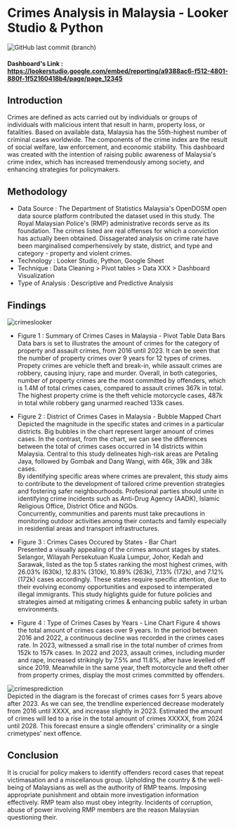 # Crimes Analysis in Malaysia - Looker Studio & Python
![GitHub last commit (branch)](https://img.shields.io/github/last-commit/hidayahhushairi/looker_crimes_analysis_malaysia_dashboard/main)

#### Dashboard's Link : [https://lookerstudio.google.com/embed/reporting/a9388ac6-f512-4801-880f-1f52160418b4/page/page_12345 ](https://lookerstudio.google.com/embed/reporting/a9388ac6-f512-4801-880f-1f52160418b4/page/page_12345) 

## Introduction
Crimes are defined as acts carried out by individuals or groups of individuals with malicious intent that result in harm, property loss, or fatalities. Based on available data, Malaysia has the 55th-highest number of criminal cases worldwide. The components of the crime index are the result of social welfare, law enforcement, and economic stability. This dashboard was created with the intention of raising public awareness of Malaysia's crime index, which has increased tremendously among society, and enhancing strategies for policymakers.

## Methodology
- Data Source : The Department of Statistics Malaysia's OpenDOSM open data source platform contributed the dataset used in this study. The Royal Malaysian Police's (RMP) administrative records serve as its foundation. The crimes listed are real offenses for which a conviction has actually been obtained. Dissagerated analysis on crime rate have been marginalised comperhensively by state, district, and type and category - property and violent crimes.
- Technology : Looker Studio, Python, Google Sheet 
- Technique : Data Cleaning > Pivot tables > Data XXX > Dashboard Visualization
- Type of Analysis : Descriptive and Predictive Analysis

## Findings 

![crimeslooker](https://github.com/user-attachments/assets/dfc3bdd4-4179-473f-a30c-04f8ed76d0e3)

- Figure 1 : Summary of Crimes Cases in Malaysia - Pivot Table Data Bars
 <br> Data bars is set to illustrates the amount of crimes for the category of property and assault crimes, from 2016 until 2023.
  It can be seen that the number of property crimes over 9 years for 12 types of crimes. Propety crimes are vehicle theft and break-in, while assault crimes are robbery, causing injury, rape and murder.
  Overall, in both categories, number of property crimes are the most committed by offenders, which is 1.4M of total crimes cases, compared to assault crimes 367k in total.
  The highest property crime is the theft vehicle motorcycle cases, 487k in total while robbery gang unarmed reached 133k cases.
  
- Figure 2 : District of Crimes Cases in Malaysia - Bubble Mapped Chart
  <br> Depicted the magnitude in the specific states and crimes in a particular districts. Big bubbles in the chart represent larger amount of crimes cases.
   In the contrast, from the chart, we can see the differences between the total of crimes cases occurred in 14 districts within Malaysia.
  Central to this study delineates high-risk areas are Petaling Jaya, followed by Gombak and Dang Wangi, with 46k, 39k and 38k cases.
 <br> By identifying specific areas where crimes are prevalent, this study aims to contribute to the development of tailored crime prevention strategies and fostering safer neighbourhoods.
  Profesional parties should unite in identifying crime incidents such as Anti-Drug Agency (AADK), Islamic Religious Office, District Ofice and NGOs.
<br> Concurrently, communities and parents must take precautions in monitoring outdoor activities among their contacts and family especially in residential areas and transport infrastructures.
  
- Figure 3 : Crimes Cases Occured by States - Bar Chart
  <br> Presented a visually appealing of the crimes amount stages by states.
  Selangor, Wilayah Persekutuan Kuala Lumpur, Johor, Kedah and Sarawak, listed as the top 5 states ranking the most highest crimes, with 26.03% (630k), 12.83% (310k), 10.89% (263k), 7.13% (172k), and 7.12% (172k) cases accordingly. These states require specific attention, due to their evolving economy opportunities and exposed to intemperated illegal immigrants.
  This study higlights guide for future policies and strategies aimed at mitigating crimes & enhancing public safety in urban environments.

- Figure 4 : Type of Crimes Cases by Years - Line Chart
Figure 4 shows the total amount of crimes cases over 9 years. In the period between 2016 and 2022, a continuous decline was recorded in the crimes cases rate. In 2023, witnessed a small rise in the total number of crimes from 152k to 157k cases. In 2022 and 2023, assault crimes, including murder and rape, increased strikingly by 7.5% and 11.8%, after have levelled off since 2019. Meanwhile in the same year, theft motorcycle and theft other from property crimes, display the most crimes committed by offenders.

![crimesprediction](https://github.com/user-attachments/assets/a05b9323-8a0a-4af2-b04d-8152fd6648e2)
<br> Depicted in the diagram is the forecast of crimes cases forr 5 years above after 2023. As we can see, the trendline experienced decrease moderately from 2016 until XXXX, and increase slightly in 2023.
Estimated the amount of crimes will led to a rise in the total amount of crimes XXXXX, from 2024 until 2028. This forecast ensure a single offenders' criminality or a single crimetypes' next offence.


## Conclusion
It is crucial for policy makers to identify offenders record cases that repeat victimasation and a miscellanous group. 
Upholding the country & the well-being of Malaysians as well as the authority of RMP teams. Imposing appropriate punishment and obtain more investigation information effectively. 
RMP team also must obey integrity. Incidents of corruption, abuse of power involving RMP members are the reason Malaysian questioning their.

